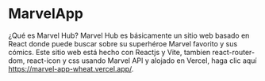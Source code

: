 # MarvelApp
¿Qué es Marvel Hub?
Marvel Hub es básicamente un sitio web basado en React donde puede buscar sobre su superhéroe Marvel favorito y sus cómics. Este sitio web está hecho con Reactjs y Vite, tambien react-router-dom, react-icon y css usando Marvel API y alojado en Vercel, haga clic aquí https://marvel-app-wheat.vercel.app/.

